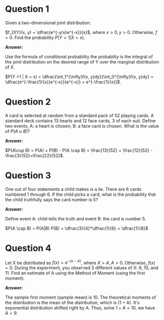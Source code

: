 # Question 1

Given a two-dimensional  joint distribution:

$f_{XY}(x, y) = \dfrac{e^{-y/x}e^{-x}}{x}$, where $x > 0, y > 0$. Otherwise, $f= 0$. Find the probability $P(Y >1 | X = x)$. 

**Answer:**

Use the formula of conditional probability the probablity is the integral of the joint distribution on the desired range of Y over the marginal distribution of X. 

$P(Y >1 | X = x) = \dfrac{\int_1^{\infty}f(x, y)dy}{\int_0^{\infty}f(x, y)dy} = \dfrac{e^{-\frac{1}{x}}e^{-x}}{e^{-x}} = e^{-\frac{1}{x}}$.

# Question 2

A card is selected at random from a standard pack of 52 playing cards. A standard deck contains 13 hearts and 12 face cards, 3 of each suit. Define two events, A: a heart is chosen; B: a face card is chosen. What is the value of $P(A \cup B)$?

**Answer:**

$P(A\cup B) = P(A) + P(B) - P(A \cap B) = \frac{13}{52} + \frac{12}{52} - \frac{3}{52}=\frac{22}{52}$. 

# Question 3

One out of four statements a child makes is a lie. There are 6 cards numbered 1 through 6. If the child picks a card, what is the probability that the child truthfully says the card number is 5?

**Answer:**

Define event A: child tells the truth and event B: the card is number 5.

$P(A \cap B) = P(A|B) P(B) = \dfrac{3}{4}*\dfrac{1}{6} = \dfrac{1}{8}$

# Question 4

Let X be distributed as $f(x) = e^{-(x-A)}$, where $X>A, A>0$. Otherwise, $f(x) = 0$. During the experiment, you observed 3 different values of X: 9, 10, and 11. Find an estimate of A using the Method of Moment (using the first moment). 

**Answer:**

The sample first moment (sample mean) is 10. The theoretical moments of the distribution is the mean of the distribution, which is (1 + A). It's exponential distribution shifted right by A. Thus, solve $1 + A = 10$, we have $A = 9$.
